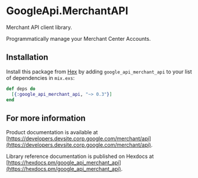 # GoogleApi.MerchantAPI

Merchant API client library.

Programmatically manage your Merchant Center Accounts.

## Installation

Install this package from [Hex](https://hex.pm) by adding
`google_api_merchant_api` to your list of dependencies in `mix.exs`:

```elixir
def deps do
  [{:google_api_merchant_api, "~> 0.3"}]
end
```

## For more information

Product documentation is available at [https://developers.devsite.corp.google.com/merchant/api](https://developers.devsite.corp.google.com/merchant/api).

Library reference documentation is published on Hexdocs at
[https://hexdocs.pm/google_api_merchant_api](https://hexdocs.pm/google_api_merchant_api).
